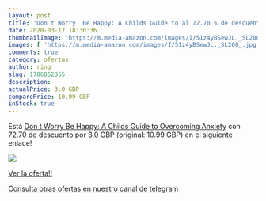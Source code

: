 ```yaml
---
layout: post
title: 'Don t Worry  Be Happy: A Childs Guide to al 72.70 % de descuento'
date: 2020-03-17 18:30:36
thumbnailImage: 'https://m.media-amazon.com/images/I/51z4yBSewJL._SL200_.jpg'
images: [ 'https://m.media-amazon.com/images/I/51z4yBSewJL._SL200_.jpg' ]
comments: true
category: ofertas
author: ring
slug: 1786852365
description:
actualPrice: 3.0 GBP
comparePrice: 10.99 GBP
inStock: true
---
```


Está [Don t Worry  Be Happy: A Childs Guide to Overcoming Anxiety](https://www.amazon.com/dp/1786852365/?tag=redken08-20) con 72.70 de descuento por 3.0 GBP (original: 10.99 GBP) en el siguiente enlace!

[![](https://m.media-amazon.com/images/I/51z4yBSewJL._SL200_.jpg)](https://www.amazon.com/dp/1786852365/?tag=redken08-20)

[Ver la oferta!!](https://www.amazon.com/dp/1786852365/?tag=redken08-20)

[Consulta otras ofertas en nuestro canal de telegram](https://t.me/s/ofertas25)

